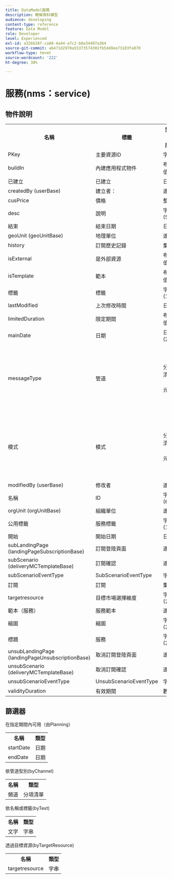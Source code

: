 ```yaml
---
title: DataModel服務
description: 瞭解資料模型
audience: developing
content-type: reference
feature: Data Model
role: Developer
level: Experienced
exl-id: a326b38f-ca88-4a44-a7c2-b6e34497a364
source-git-commit: a6471d2970a55373574301fb5d49ee73103fa870
workflow-type: tm+mt
source-wordcount: '222'
ht-degree: 38%

---
```


# 服務(nms：service)

## 物件說明

<table>
               <tr>
                  <th>名稱</th>
                  <th>標籤</th>
                  <th>型別（長度）</th>
                  <th>分項清單值</th>
               </tr>
               <tr>
                  <td>PKey</td>
                  <td>主要資源ID</td>
                  <td>字串 </td>
                  <td> </td>
               </tr>
               <tr>
                  <td>buildIn</td>
                  <td>內建應用程式物件</td>
                  <td>布林值 </td>
                  <td> </td>
               </tr>
               <tr>
                  <td>已建立</td>
                  <td>已建立</td>
                  <td>日期 </td>
                  <td> </td>
               </tr>
               <tr>
                  <td>createdBy (userBase)</td>
                  <td>建立者：</td>
                  <td>連結 </td>
                  <td> </td>
               </tr>
               <tr>
                  <td>cusPrice</td>
                  <td>價格</td>
                  <td>整數 </td>
                  <td> </td>
               </tr>
               <tr>
                  <td>desc</td>
                  <td>說明</td>
                  <td>字串(512)</td>
                  <td> </td>
               </tr>
               <tr>
                  <td>結束</td>
                  <td>結束日期</td>
                  <td>日期 </td>
                  <td> </td>
               </tr>
               <tr>
                  <td>geoUnit (geoUnitBase)</td>
                  <td>地理單位</td>
                  <td>連結 </td>
                  <td> </td>
               </tr>
               <tr>
                  <td>history</td>
                  <td>訂閱歷史記錄</td>
                  <td>集合 </td>
                  <td> </td>
               </tr>
               <tr>
                  <td>isExternal</td>
                  <td>是外部資源</td>
                  <td>布林值 </td>
                  <td> </td>
               </tr>
               <tr>
                  <td>isTemplate</td>
                  <td>範本</td>
                  <td>布林值 </td>
                  <td> </td>
               </tr>
               <tr>
                  <td>標籤</td>
                  <td>標籤</td>
                  <td>字串(128)</td>
                  <td> </td>
               </tr>
               <tr>
                  <td>lastModified</td>
                  <td>上次修改時間</td>
                  <td>日期 </td>
                  <td> </td>
               </tr>
               <tr>
                  <td>limitedDuration</td>
                  <td>限定期間</td>
                  <td>布林值 </td>
                  <td> </td>
               </tr>
               <tr>
                  <td>mainDate</td>
                  <td>日期</td>
                  <td>日期(255)</td>
                  <td> </td>
               </tr>
               <tr>
                  <td>messageType</td>
                  <td>管道</td>
                  <td>分項清單（位元組） </td>
                  <td>
                     <ul>
                        <li>行動裝置（簡訊） — 簡訊 — 1</li>
                        <li>電子郵件 — 電子郵件 — 0</li>
                        <li>無效值 — __Invalid_value__ - __Invalid_value__</li>
                     </ul>
                  </td>
               </tr>
               <tr>
                  <td>模式</td>
                  <td>模式</td>
                  <td>分項清單（位元組） </td>
                  <td>
                     <ul>
                        <li>病毒式 — 病毒式 — 1</li>
                        <li>電子報 — 電子報 — 0</li>
                        <li>無效值 — __Invalid_value__ - __Invalid_value__</li>
                     </ul>
                  </td>
               </tr>
               <tr>
                  <td>modifiedBy (userBase)</td>
                  <td>修改者</td>
                  <td>連結 </td>
                  <td> </td>
               </tr>
               <tr>
                  <td>名稱</td>
                  <td>ID</td>
                  <td>字串(64)</td>
                  <td> </td>
               </tr>
               <tr>
                  <td>orgUnit (orgUnitBase)</td>
                  <td>組織單位</td>
                  <td>連結 </td>
                  <td> </td>
               </tr>
               <tr>
                  <td>公用標籤</td>
                  <td>服務標籤</td>
                  <td>字串(128)</td>
                  <td> </td>
               </tr>
               <tr>
                  <td>開始</td>
                  <td>開始日期</td>
                  <td>日期 </td>
                  <td> </td>
               </tr>
               <tr>
                  <td>subLandingPage (landingPageSubscriptionBase)</td>
                  <td>訂閱登陸頁面</td>
                  <td>連結 </td>
                  <td> </td>
               </tr>
               <tr>
                  <td>subScenario (deliveryMCTemplateBase)</td>
                  <td>訂閱確認</td>
                  <td>連結 </td>
                  <td> </td>
               </tr>
               <tr>
                  <td>subScenarioEventType</td>
                  <td>SubScenarioEventType</td>
                  <td>字串 </td>
                  <td> </td>
               </tr>
               <tr>
                  <td>訂閱</td>
                  <td>訂閱</td>
                  <td>集合 </td>
                  <td> </td>
               </tr>
               <tr>
                  <td>targetresource</td>
                  <td>目標市場選擇維度</td>
                  <td>字串(255)</td>
                  <td> </td>
               </tr>
               <tr>
                  <td>範本（服務）</td>
                  <td>服務範本</td>
                  <td>連結 </td>
                  <td> </td>
               </tr>
               <tr>
                  <td>縮圖</td>
                  <td>縮圖</td>
                  <td>字串(255)</td>
                  <td> </td>
               </tr>
               <tr>
                  <td>標題</td>
                  <td>服務</td>
                  <td>字串(255)</td>
                  <td> </td>
               </tr>
               <tr>
                  <td>unsubLandingPage (landingPageUnsubscriptionBase)</td>
                  <td>取消訂閱登陸頁面</td>
                  <td>連結 </td>
                  <td> </td>
               </tr>
               <tr>
                  <td>unsubScenario (deliveryMCTemplateBase)</td>
                  <td>取消訂閱確認</td>
                  <td>連結 </td>
                  <td> </td>
               </tr>
               <tr>
                  <td>unsubScenarioEventType</td>
                  <td>UnsubScenarioEventType</td>
                  <td>字串 </td>
                  <td> </td>
               </tr>
               <tr>
                  <td>validityDuration</td>
                  <td>有效期間</td>
                  <td>數字 </td>
                  <td> </td>
               </tr>
            </table>

## 篩選器

在指定期間內可用（由Planning）

<table>
    <tr>
    <th>名稱</th>
    <th>類型</th>
    </tr>
    <tr>
    <td>startDate</td>
    <td>日期</td>
    </tr>
    <tr>
    <td>endDate</td>
    <td>日期</td>
    </tr>
</table>

依管道型別(byChannel)

<table>
<tr>
<th>名稱</th>
<th>類型</th>
</tr>
<tr>
<td>頻道</td>
<td>分項清單</td>
</tr>
</table>

依名稱或標籤(byText)

<table>
<tr>
<th>名稱</th>
<th>類型</th>
</tr>
<tr>
<td>文字</td>
<td>字串</td>
</tr>
</table>

透過目標資源(byTargetResource)

<table>
<tr>
<th>名稱</th>
<th>類型</th>
</tr>
<tr>
<td>targetresource</td>
<td>字串</td>
</tr>
</table>
